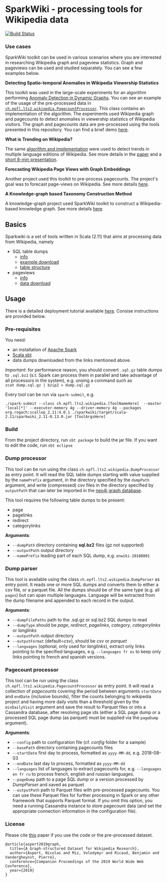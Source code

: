 # SparkWiki - processing tools for Wikipedia data

[![Build Status](https://travis-ci.com/epfl-lts2/sparkwiki.svg?branch=master)](https://travis-ci.com/epfl-lts2/sparkwiki)

### Use cases
SparkWiki toolkit can be used in various scenarios where you are interested in researching Wikipedia graph and pageview statistics. Graph and pageviews can be used and studied separately. You can see a few examples below.

**Detecting Spatio-temporal Anomalies in Wikipedia Viewership Statistics**

This toolkit was used in the large-scale experiments for an algorithm performing [Anomaly Detection in Dynamic Graphs](https://arxiv.org/abs/1901.09688). You can see an example of the usage of the pre-processed data in [`ch.epfl.lts2.wikipedia.PagecountProcessor`](https://github.com/epfl-lts2/sparkwiki/blob/master/src/main/scala/ch/epfl/lts2/wikipedia/PeakFinder.scala). This class contains an implementation of the algorithm. The experiments used Wikipedia graph and pagecounts to detect anomalies in viewership statistics of Wikipedia visitors. The graph and pagecounts data are pre-processed using the tools presented in this repository. You can find a brief demo [here](https://github.com/mizvol/anomaly-detection).

**What is Trending on Wikipedia?**

The same [algorithm and implementation](https://github.com/epfl-lts2/sparkwiki/blob/master/src/main/scala/ch/epfl/lts2/wikipedia/PeakFinder.scala) were used to detect trends in multiple language editions of Wikipedia. See more details in the [paper](https://arxiv.org/abs/2002.06885) and a [short 8-min presentation](https://www.youtube.com/watch?v=Oa6WPOv6sHQ).

**Forecasting Wikipedia Page Views with Graph Embeddings**

Another project used this toolkit to pre-process pagecounts. The project's goal was to forecast page-views on Wikipedia. See more details [here](http://cs229.stanford.edu/proj2019aut/data/assignment_308832_raw/26647399.pdf).

**A Knowledge-graph based Taxonomy Construction Method**

A knowledge-graph project used SparkWiki toolkit to construct a Wikipedia-based knowledge graph. See more details [here](http://www.inf.u-szeged.hu/~london/publ/AutoTaxLisboaPoster.pdf)

## Basics
Sparkwiki is a set of tools written in Scala (2.11) that aims at processing data from 
Wikipedia, namely 
* SQL table dumps 
  - [info](https://meta.wikimedia.org/wiki/Data_dumps)
  - [example download](https://dumps.wikimedia.org/enwiki/)
  - [table structure](https://www.mediawiki.org/wiki/Manual:Database_layout)
* pageviews
  - [info](https://dumps.wikimedia.org/other/pageview_complete/readme.html)
  - [data download](https://dumps.wikimedia.org/other/pageview_complete/)

## Usage

There is a detailed deployment tutorial available [here](https://github.com/epfl-lts2/sparkwiki/tree/master/helpers). Consise instructions are provided below.

### Pre-requisites
You need:
* an installation of [Apache Spark](https://spark.apache.org/)
* [Scala sbt](https://www.scala-sbt.org/)
* data dumps downloaded from the links mentioned above.

*Important*: for performance reason, you should convert `.sql.gz` table dumps 
to `.sql.bz2` (s.t. Spark can process them in parallel and take advantage of all 
processors in the system), e.g. unsing a command such as  
`zcat dump.sql.gz | bzip2 > dump.sql.gz`

Every tool can be run via `spark-submit`, e.g.
```
./spark-submit --class ch.epfl.lts2.wikipedia.[ToolNameHere]  --master 'local[*]' --executor-memory 4g --driver-memory 4g --packages org.rogach:scallop_2.11:4.0.1 ./sparkwiki/target/scala-2.11/sparkwiki_2.11-0.13.0.jar [ToolArgsHere]
```

### Build
From the project directory, run `sbt package` to build the jar file. If you want to edit the code, run `sbt eclipse`

### Dump processor
This tool can be run using the class `ch.epfl.lts2.wikipedia.DumpProcessor` as entry point. It will read the 
SQL table dumps starting with value supplied by the `namePrefix` argument, in the directory specified by the `dumpPath` argument, 
and write (compressed) csv files in the directory specified by `outputPath` that can later be imported in the [neo4j graph database](https://neo4j.com/).

This tool requires the following table dumps to be present:
* page
* pagelinks
* redirect
* categorylinks

**Arguments**:
* `--dumpPath` directory containing **sql.bz2** files (gz not supported)
* `--outputPath` output directory
* `--namePrefix` leading part of each SQL dump, e.g. `enwiki-20180801`


### Dump parser
This tool is available using the class `ch.epfl.lts2.wikipedia.DumpParser` as entry point. It reads one or more SQL dumps
and converts them to either a csv file, or a parquet file. All the dumps should be of the same type (e.g. all `pages`)
but can span multiple languages. Language will be extracted from the dump filename and appended to each record in the output.

**Arguments**:
* `--dumpFilePaths` path to the .sql.gz or sql.bz2 SQL dumps to read
* `--dumpType` should be *page*, *redirect*, *pagelinks*, *category*, *categorylinks* or *langlinks*
* `--outputPath` output directory
* `--outputFormat` (default=*csv*), should be *csv* or *parquet*
* `--languages` (optional, only used for *langlinks*), extract only links pointing to the specified languages, 
e.g. `--languages fr es` to keep only links pointing to french and spanish versions.


### Pagecount processor
This tool can be run using the class `ch.epfl.lts2.wikipedia.PagecountProcessor` as entry point. It will read a collection of *pagecounts* covering the period
between arguments `startDate` and `endDate` (inclusive bounds), 
filter the counts belonging to wikipedia project and having more daily visits than a threshold given by the `minDailyVisit` argument and save the result to Parquet files or into a Cassandra database, after resolving page ids (either a SQL page dump or a processed SQL page dump (as parquet) must be supplied via the `pageDump` argument).

**Arguments**:
* `--config` path to configuration file (cf. *config* folder for a sample)
* `--basePath` directory containing pagecounts files
* `--startDate` first day to process, formatted as `yyyy-MM-dd`, e.g. 2018-08-03
* `--endDate` last day to process,  formatted as `yyyy-MM-dd`
* `--languages` list of languages to extract pagecounts for, e.g. `--languages en fr ru` to process french, english and russian languages. 
* `--pageDump` path to a page SQL dump or a version processed by *DumpParser* and saved as parquet
* `--outputPath` path to Parquet files with pre-processed pagecounts. You can use these Parquet files for further processing in Spark or any other framework that supports Parquet format. 
If you omit this option, you need a running Cassandra instance to store pagecount data (and set the appropriate connection information in the configuration file).

### License

Please cite [this](https://arxiv.org/abs/1903.08597) paper if you use the code or the pre-processed dataset.

```
@article{aspert2019graph,
  title={A Graph-structured Dataset for Wikipedia Research},
  author={Aspert, Nicolas and Miz, Volodymyr and Ricaud, Benjamin and Vandergheynst, Pierre},
  conference={Companion Proceedings of the 2019 World Wide Web Conference},
  year={2019}
}
```
